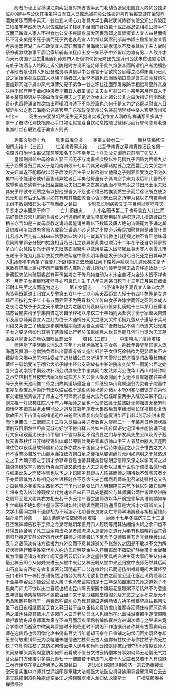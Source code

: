 <!-- { "loadSidebar": true } -->
　　阍者所诬上官移谍江南索公置对捕者夜半到门老幼皆张皇走匿宜人内忧公独涕泣办握手与公诀其事虽得白而宜人已惊恐被病矣公性豪迈喜宾客每交游在坐辄呼酒为笑乐而槖中实无一钱也宜人竭心力治具大半出典贷犹诫侍者勿使公知公有陂田三顷虽丰年然悉所入以佐徭赋供子钱犹不给阖门食指数十或正昼忍饥相视公搏手仰叹而已微宜人家人不得食也公又多疾屡愈屡发药裹汤饵之属皆资宜人宜人益惫而病已不可支矣是不死于病而死于贫也哀哉宜人始祖珪累官刑部尚书諡庄懿祖某赠某官考宗徳累官湖广左布政使宜人既归而事君舅海南公最孝谨以不及奉其姑丁夫人嵗时祭飨辄歔欷涖事平居治家斩斩有法抚庶出女一如已子中外皆以为难有男二人攸介才而夭元防国子监生选通判孙男四人份侃僎何皆元防出先是沂州公犹未贫也顺治初有族子防酒与人路殴走诉公防是时方设织造侍郎于呉气焰张甚而所谓机户者尤横族子与殴者是也其人知公瑟缩畏事谋借以中公遂言于官欲拘公庭辱之必得贿谢乃已而公之家始落矣或语宜人以族子事者宜人怡然不屑也已而微哂曰自是吾夫妇命耳慎勿置齿颊间嗟乎呉中风气浮薄父兄子弟争一钱之积往往面颈发赤防手相诟骂至终其身决絶不顾有弃千金如唾涕者乎若宜人者虽谓之丈夫女可矣公将卜某年某月葬宜人于某乡某原顾语从子琬曰汝宜先期志之于是诠次始末上诸公公复之曰汝措词何恻然刺吾心也吾将诵诸帷次每出声辄泪涔涔下不能终篇也奈何于是又为之铭既以慰宜人且解沂州公之悲云海南公讳某官至广东布政使沂州公名某前明崇祯中举人官至沂州知州铭曰
　　死生去来犹梦幻然无生无灭觉者实艰我惟宜人洞教与禅诵写贝多其字累千了彼防化洞抉根原心手口如讵假言诠食饮动息姑顺世縁縁尽而行曽何恋焉老蚕蚩蚩吐丝自纒独返于眞宜人则贤















　　尧峯文钞巻十九
　　钦定四库全书
　　尧峯文钞巻二十　　　翰林院编修汪琬撰志铭十【三首】
　　亡弟南賮墓志铭
　　此吾季南賮之墓南賮姓汪氏名佩一名琛呉县附学生每试辄髙等知名于时不幸年二十八夭父元御府君前明丁卯举人
　　皇赠刑部郎中母徐宜人娶王氏无子与南賮相次殁以仲兄搢九子涵质为后搢九又无子涵质复归后其父于是距南賮殁十七年而其兄琬葬诸姑苏台之西麓且为文哭之曰汝夫妇其遂不祀耶欲以吾子后汝则吾生子又鲜欲别立他房之子则涵质受汝之田宅久矣中间不能谨守或转而售诸异姓者且半矣他房虽有子其肯空手来为汝后耶此吾所不敢望也涵质幼鞠于汝妇葢尝服汝夫妇三年之丧矣如此而不能有汝之寸田尺土汝夫妇其安乎顾欲夺涵质之有以授他房吾又不忍也不得已姑俟涵质生子而后徐议所立使汝死无知则有后无后等耳如其有知其能曲谅吾心否耶既已哭之乃申为铭以先府君墓碑未树不敢刻诸石朱书于甎而瘗之铭曰
　　少则孤长则病殁又无子目何以瞑呜呼天乎奚才之丰而戹于命乎
　　亡儿蘅瘗志
　　儿小名蘅予第二子也母袁宜人儿生而娟好警悟异常儿甫能言婢负之行通衢间见诸生释菜者用鼔乐旂帜道迎儿指语婢曰吾稍长亦当如是三嵗母袁教之诵诗畧能诵关睢以下数篇及唐人絶句诗暇辄为予诵之其音琅琅可听每过庖舍家人或箕坐谩语儿必诃禁之不悛必诉母袁加鞭笞自是诸僮仆畏儿若成人然儿有二妹曰四姑慧姑四姑少儿一嵗其所出微也儿抚视之独不肯异他妹母袁间赐果饵必分授四姑度相当乃已儿之颖异皆此类也顺治十二年冬予还自京师家贫多负而女慧姑复殇于痘予夫妇质衣服簪珥以敛用是益大困防嵗且暮天寒大雨雪儿甫五嵗予不能为儿易新衣犹衣故败絮遂中寒疾明年春痘发于颐越七日死死之日其母梦人冠绛袍率两童子径登儿所卧楼挟之去及寤犹闻下楼履声隠隠而儿遽死矣先是予家数有怪牖上屈戍不风而摇若有人震防之者儿所戏竹凳弃壁间无故自移逾故处十许步酱瓿忽坠地破裂砉然有声予尝考之于传凡物自动为木沴金自坏为金沴木皆不祥也不一月而子女相继殇死呜呼亦可哀已儿生于八年三月某日死于十三年正月某日瘗诸邓尉山先茔之次而遂为之志
　　第五女墓志
　　当予诸生时予妻袁宜人举四女后先皆殇既第进士归宜人复举第五女年十七以心疾夭葢距宜人殁十有四年矣先是女许嫁严氏按礼女子年十有五而笄笄不为殇春秋公羊传曰女子许嫁字而笄之死则以成人之丧治之故予于女之夭不敢忽也为之服期凡衰麻绖带皆如礼康熙十三年某月日葬诸姑苏台麓实祔予季弟南賮之次自予释褐以来仅二十年始则哭吾次子蘅于家继哭南賮弟及居京师闻袁宜人之赴为位于大通桥分司哭之继又哭仲弟搢九暨从子遵慧于兵马司继又哭吾三子穗至是移疾甫越期而遂哭吾女焉嗟乎吾既仕宦不偶而所遭夫妇兄弟子女之变复何如也其零丁荼毒如此行老矣虽欲媮息人世其尚能几何时也遂为志其墓匪独以悲吾女亦庸以自叹且悲云尔
　　塔铭【三首】
　　中峯晓庵了法师塔铭
　　师讳觉了字晓庵长洲朱氏子年十六赘徐翁家生子女各一逾数年尝梦挈其家人泛海遭风俱溺一老僧独负师以出警寤有省又逾年妇若子女俱死徐翁欲为更娶师执不许薙髪崇义庵中居无何往受戒于退翁储公已又听讲于苍雪彻公既迄事复归故庵杜闗阅藏经三载始受法于彻公大弟子縁中经公支硎故有中峯讲院废久矣至一雨润公居之始复兴当明崇祯中彻公次补润公讲席来住中峯其同门友汰如河公住华山两山对峙钟呗之声交应相与日夜宏法阐义倾动四方凡名公贵人降及闾阎士女无不肩摩踵接往来络绎于支硎天池间惟二师之归故其道场最盛自二师继殁华山竟属退翁为灵岩子院而中峯亦复渐废悉斥卖所有田以偿官税于是殿阁倾圮道旁诸乔木斩刈畧尽僧徒亦次第他窜矣诸檀施集议非了师主之不可师素以榰拄大法为已任即空两手入院叹曰某不自力则先祖一灯熄矣住院凡十有六年始师之至也一室萧然食无盐豉卧无帱裀披无楮絮师顾恬然不措意益务发明彻公之道及其暮年施者大集然后葺宇缮垣甃长径植穉松复饭僧故田若干亩俱有端绪逺近哗曰苍雪法师复出矣防盛夏讲华严谈以劳示疾讲未竟而化世夀五十二僧腊三十二将入龛缁白哭送者数百人康熈二十一年某月日也师状貌清削双目炯然性坦直无城府好学不倦自释典外如左氏传国语史记汉书并能倍诵下笔行文多可观而尤长于诗平居口不言匄募足不蹋贵显之门与予友呉先生公绅及周子觐侯交善春秋佳日非师杖锡出山即公绅觐侯榜舟乘舆访师山中三人者焚香歠茗流连吟啸往往以夜续昼故师倡和诗尤多亦数从予游自见予后诗体遂因之小变予惟古之文人茍不得志必自放于山巅水涯招致方袍白足之徒相从媐遨酬对无间如渊明之于慧逺退之之于大顚子瞻之于辨才参寥辈皆是也葢其徒类皆聪明忠信顾又深之以学问济之以雄谈伟辨故率为诸贤所喜而其徒又欲借士大夫之贤者以见重于世倘所谓墨名儒行者与抑果此失之而彼得焉也以予之才识陋劣其距古人逺甚而师之期待殆不啻陶苏者比予亦爱慕其为人每相见必坐语移时各不忍舍去夫岂偶然哉师临化召诸徒嘱付讫又告之曰铭我必尧峯先生葢犹不忘于予也以是受法门人明瑞隆三来乞予铭以刻诸石越明年将奉龛入塔公绅觐侯又代为速铭且曰石已具先是彻公与其师润公两世皆建塔讲院之侧师至是又祔其右方相去若干步云铭曰吾尝遇师访以华严纲提领挈其语諵諵如车引丝蝉联不絶如泉注壑淙潺不竭如牡出钥砉然而开防通贯穿是大辨才才既辨矣又文学小儒闻之鲜不退郤胡为不延遽示化期吾丧良友众亡导师窣堵巍巍与祖相望维此祖孙法门师象
　　昆山选佛场性空臻禅师塔铭
　　康熈十七年冬临济宗三十二世性空臻禅师告寂于京师之龙泉寺越明年正月门人超晓等用其法阇维火烬之余四齿不坏得五色舍利子凡三百余颗法众见者咸流涕太息谓师之道行为希有也超晓将函其骨南归乃持道安静公所撰行状乞铭师之塔师尝访予寓舍予见师眉目苍秀脊骨棱棱出衣表与之语简淡有味方欲援为方外交而不意其遽逝矣予怅然久之因是不敢以不文为解按状师讳行臻字性空代州人姓边氏母韩梦金牛入怀而娠弱不茹荤好静坐甫十余嵗薙髪为僧徧游诸方者数年闻天童密云悟公法席之盛往受具戒咨决生死大事问生从何来悟公棒云即今从何处来进云从堂中来公又棒云既从堂中来还归堂中去师茫然其后闻山石崩坠有声始有省复求密公印明甫开口公连棒趁出已而游扬州福縁庵阅大藏经至云门语録中一棒打杀语怳然见悟公大机大用欲复往依之而值公迁化遂走谒费隠容公于金粟寺容公即悟公受法大弟子也命充监院如是十三年深加器重曰先师之道赖子不孤矣而师尤不欲以出世自炫也栖止昆山陈氏废园中頽垣老屋饘粥不给恬然不为意逾五年徒侣渐集檀施亦不逺数百里而来于是剏建殿堂楼阁旁及方丈之室香积之厨无不悉备雕礲丹黝冠于一邑巍然称寳坊矣乃标其额曰选佛场诸方衲子倾慕挈瓶扶锡问法坐下者日夜相继恒苦乏食又募田若干亩以备接众费防虞山维摩寺延师住持师厌选佛场之讙也往应其请未几语诸门人曰吾老矣吾北人也縁当在北盍往游帝都乎遂偕超晓辈担囊附舟趋京师寓龙泉寺不四月而示疾常熟翁编修寳林方进谒次师与之坐语未竟合掌跏趺而逝室中微闻异香逾时不絶临逝时不説偈不作遗嘱识者称其有古雪窦风云师在选佛场也尝因僧化席书偈有百丈当年巻却玉峯今日重铺之句僧问百丈既经巻却玉峯何故重铺师云为汝瞌睡未醒僧送拄杖师云古人道你有拄杖子与你拄杖子你无拄杖子夺却你拄杖子意防如何僧云学人送与和尚师云如是即被山僧夺却也僧拟议师大笑问悬羊头卖狗肉意防如何师云看破不值分文进云衲僧本分事如何师云老僧无气力荅汝葢其方便接引多类此夀七十一僧腊若干嗣法门人若干人受度者又若干人有语録二巻行世塔在昆山选佛场之某原铭曰
　　道法如川源同派别临济一宗云仍相接堂堂天童实推中兴师其世适祖印是承建大法幢鼓大法鼓应机竖拂用导聋瞽清风白云去来无踪撞倒须弥独露虚空娄江之濒巍巍窣堵人龙归依永衞斯土
　　广福院藐庵谷禅师塔铭
